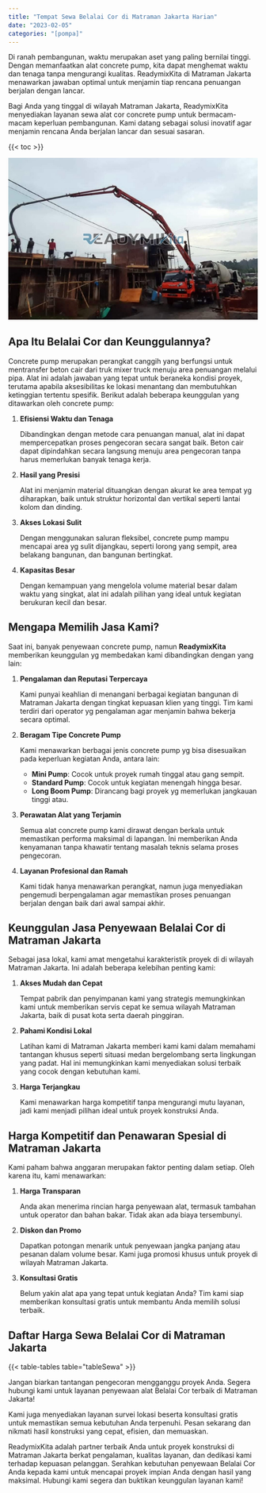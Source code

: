 ```yaml
---
title: "Tempat Sewa Belalai Cor di Matraman Jakarta Harian"
date: "2023-02-05"
categories: "[pompa]"
---
```


Di ranah pembangunan, waktu merupakan aset yang paling bernilai tinggi. Dengan memanfaatkan alat concrete pump, kita dapat menghemat waktu dan tenaga tanpa mengurangi kualitas. ReadymixKita di Matraman Jakarta menawarkan jawaban optimal untuk menjamin tiap rencana penuangan berjalan dengan lancar.

Bagi Anda yang tinggal di wilayah Matraman Jakarta, ReadymixKita menyediakan layanan sewa alat cor concrete pump untuk bermacam-macam keperluan pembangunan. Kami datang sebagai solusi inovatif agar menjamin rencana Anda berjalan lancar dan sesuai sasaran.

{{< toc >}}

![Tempat Sewa Belalai Cor di Matraman Jakarta Harian](/images/pompa/sewa-pompa-03.jpg)

## Apa Itu Belalai Cor dan Keunggulannya?

Concrete pump merupakan perangkat canggih yang berfungsi untuk mentransfer beton cair dari truk mixer truck menuju area penuangan melalui pipa. Alat ini adalah jawaban yang tepat untuk beraneka kondisi proyek, terutama apabila aksesibilitas ke lokasi menantang dan membutuhkan ketinggian tertentu spesifik. Berikut adalah beberapa keunggulan yang ditawarkan oleh concrete pump:

1. **Efisiensi Waktu dan Tenaga**

   Dibandingkan dengan metode cara penuangan manual, alat ini dapat mempercepatkan proses pengecoran secara sangat baik. Beton cair dapat dipindahkan secara langsung menuju area pengecoran tanpa harus memerlukan banyak tenaga kerja.

2. **Hasil yang Presisi**

   Alat ini menjamin material dituangkan dengan akurat ke area tempat yg diharapkan, baik untuk struktur horizontal dan vertikal seperti lantai kolom dan dinding.

3. **Akses Lokasi Sulit**

   Dengan menggunakan saluran fleksibel, concrete pump mampu mencapai area yg sulit dijangkau, seperti lorong yang sempit, area belakang bangunan, dan bangunan bertingkat.

4. **Kapasitas Besar**

   Dengan kemampuan yang mengelola volume material besar dalam waktu yang singkat, alat ini adalah pilihan yang ideal untuk kegiatan berukuran kecil dan besar.

## Mengapa Memilih Jasa Kami?

Saat ini, banyak penyewaan concrete pump, namun **ReadymixKita** memberikan keunggulan yg membedakan kami dibandingkan dengan yang lain:

1. **Pengalaman dan Reputasi Terpercaya**

   Kami punyai keahlian di menangani berbagai kegiatan bangunan di Matraman Jakarta dengan tingkat kepuasan klien yang tinggi. Tim kami terdiri dari operator yg pengalaman agar menjamin bahwa bekerja secara optimal.

2. **Beragam Tipe Concrete Pump**

   Kami menawarkan berbagai jenis concrete pump yg bisa disesuaikan pada keperluan kegiatan Anda, antara lain:
   - **Mini Pump**: Cocok untuk proyek rumah tinggal atau gang sempit.
   - **Standard Pump**: Cocok untuk kegiatan menengah hingga besar.
   - **Long Boom Pump**: Dirancang bagi proyek yg memerlukan jangkauan tinggi atau.

3. **Perawatan Alat yang Terjamin**

   Semua alat concrete pump kami dirawat dengan berkala untuk memastikan performa maksimal di lapangan. Ini memberikan Anda kenyamanan tanpa khawatir tentang masalah teknis selama proses pengecoran.

4. **Layanan Profesional dan Ramah**

   Kami tidak hanya menawarkan perangkat, namun juga menyediakan pengemudi berpengalaman agar memastikan proses penuangan berjalan dengan baik dari awal sampai akhir.

## Keunggulan Jasa Penyewaan Belalai Cor di Matraman Jakarta

Sebagai jasa lokal, kami amat mengetahui karakteristik proyek di di wilayah Matraman Jakarta. Ini adalah beberapa kelebihan penting kami:

1. **Akses Mudah dan Cepat**

   Tempat pabrik dan penyimpanan kami yang strategis memungkinkan kami untuk memberikan servis cepat ke semua wilayah Matraman Jakarta, baik di pusat kota serta daerah pinggiran.

2. **Pahami Kondisi Lokal**

   Latihan kami di Matraman Jakarta memberi kami kami dalam memahami tantangan khusus seperti situasi medan bergelombang serta lingkungan yang padat. Hal ini memungkinkan kami menyediakan solusi terbaik yang cocok dengan kebutuhan kami.

3. **Harga Terjangkau**

   Kami menawarkan harga kompetitif tanpa mengurangi mutu layanan, jadi kami menjadi pilihan ideal untuk proyek konstruksi Anda.

## Harga Kompetitif dan Penawaran Spesial di Matraman Jakarta

Kami paham bahwa anggaran merupakan faktor penting dalam setiap. Oleh karena itu, kami menawarkan:

1. **Harga Transparan**

   Anda akan menerima rincian harga penyewaan alat, termasuk tambahan untuk operator dan bahan bakar. Tidak akan ada biaya tersembunyi.

2. **Diskon dan Promo**

   Dapatkan potongan menarik untuk penyewaan jangka panjang atau pesanan dalam volume besar. Kami juga promosi khusus untuk proyek di wilayah Matraman Jakarta.

3. **Konsultasi Gratis**

   Belum yakin alat apa yang tepat untuk kegiatan Anda? Tim kami siap memberikan konsultasi gratis untuk membantu Anda memilih solusi terbaik.

## Daftar Harga Sewa Belalai Cor di Matraman Jakarta

{{< table-tables table="tableSewa" >}}

Jangan biarkan tantangan pengecoran mengganggu proyek Anda. Segera hubungi kami untuk layanan penyewaan alat Belalai Cor terbaik di Matraman Jakarta!

Kami juga menyediakan layanan survei lokasi beserta konsultasi gratis untuk memastikan semua kebutuhan Anda terpenuhi. Pesan sekarang dan nikmati hasil konstruksi yang cepat, efisien, dan memuaskan.

ReadymixKita adalah partner terbaik Anda untuk proyek konstruksi di Matraman Jakarta berkat pengalaman, kualitas layanan, dan dedikasi kami terhadap kepuasan pelanggan. Serahkan kebutuhan penyewaan Belalai Cor Anda kepada kami untuk mencapai proyek impian Anda dengan hasil yang maksimal. Hubungi kami segera dan buktikan keunggulan layanan kami!
